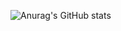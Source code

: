 ![Anurag's GitHub stats](https://github-readme-stats.vercel.app/api?username=cantgim&count_private=true&show_icons=true&theme=buefy&include_all_commits=true&hide=stars,contribs)

